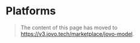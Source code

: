 # Platforms

> The content of this page has moved to https://v3.jovo.tech/marketplace/jovo-model.

<!--[metadata]: {"description": "Convert your Jovo Language Model to both Amazon Alexa and Dialogflow (for Google Assistant).",
				"route": "model/platforms"}-->
